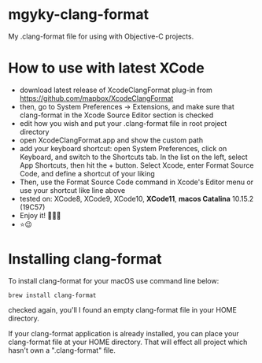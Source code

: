 # mgyky-clang-format

My .clang-format file for using with Objective-C projects.

# How to use with latest XCode

* download latest release of XcodeClangFormat plug-in from https://github.com/mapbox/XcodeClangFormat
* then, go to System Preferences → Extensions, and make sure that clang-format in the Xcode Source Editor section is checked
* edit how you wish and put your .clang-format file in root project directory
* open XcodeClangFormat.app and show the custom path
* add your keyboard shortcut: open System Preferences, click on Keyboard, and switch to the Shortcuts tab. In the list on the left, select App Shortcuts, then hit the + button. Select Xcode, enter Format Source Code, and define a shortcut of your liking
* Then, use the Format Source Code command in Xcode's Editor menu or use your shortcut like line above
* tested on: XCode8, XCode9, XCode10, **XCode11**, **macos Catalina** 10.15.2 (19C57)
* Enjoy it! 🎉🎉🎉
* ⭐️😉


# Installing clang-format

To install clang-format for your macOS use command line below:

```
brew install clang-format
```

checked again, you'll I found an empty clang-format file in your HOME directory.

If your clang-format application is already installed, you can place your clang-format file at your HOME directory. That will effect all project which hasn't own a ".clang-format" file.










